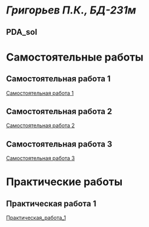 # _Григорьев П.К., БД-231м_
## PDA_sol

# Самостоятельные работы
## Самостоятельная работа 1
[Самостоятельная работа 1](Самостоятельная_работа_1.ipynb)
## Самостоятельная работа 2
[Самостоятельная работа 2](Самостоятельная_работа_2.ipynb)
## Самостоятельная работа 3
[Самостоятельная работа 3](Самостоятельная_работа_3.ipynb)



# Практические работы
## Практическая работа 1
[Практическая_работа_1](Практическая_работа_1.ipynb)
